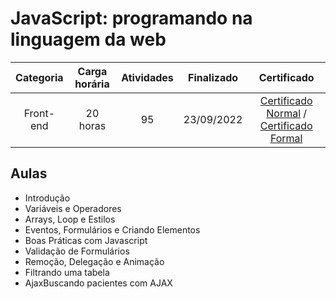 # JavaScript: programando na linguagem da web

Categoria | Carga horária | Atividades | Finalizado | Certificado |
:-:|:-:|:-:|:-:|:-:|
Front-end | 20 horas | 95 | 23/09/2022 | [Certificado Normal](https://cursos.alura.com.br/certificate/8baee3d2-2fce-4a25-92ce-649a981501ba) / [Certificado Formal](https://cursos.alura.com.br/user/rodineicosta/course/javascript-programando-na-linguagem-web/formalCertificate)

## Aulas

- Introdução
- Variáveis e Operadores
- Arrays, Loop e Estilos
- Eventos, Formulários e Criando Elementos
- Boas Práticas com Javascript
- Validação de Formulários
- Remoção, Delegação e Animação
- Filtrando uma tabela
- AjaxBuscando pacientes com AJAX
